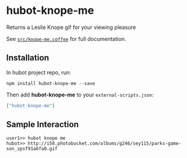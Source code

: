 # hubot-knope-me

Returns a Leslie Knope gif for your viewing pleasure

See [`src/knope-me.coffee`](src/knope-me.coffee) for full documentation.

## Installation

In hubot project repo, run:

`npm install hubot-knope-me --save`

Then add **hubot-knope-me** to your `external-scripts.json`:

```json
["hubot-knope-me"]
```

## Sample Interaction

```
user1>> hubot knope me
hubot>> http://i58.photobucket.com/albums/g246/sey115/parks-game-son_zpsf91a6fa0.gif
```
